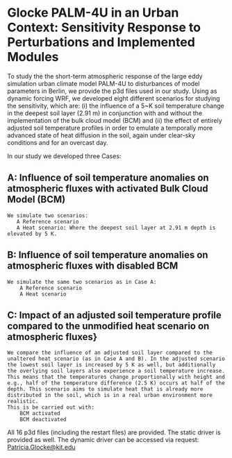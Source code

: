 # Glocke PALM-4U in an Urban Context: Sensitivity Response to Perturbations and Implemented Modules

To study the the short-term atmospheric response of the large eddy simulation urban climate model PALM-4U to disturbances of model parameters in Berlin, we provide the p3d files used in our study.
Using as dynamic forcing WRF, we developed eight different scenarios for studying the sensitivity, which are: (i) the influence of a 5~K soil temperature change in the deepest soil layer (2.91 m) in conjunction with and without the implementation of the bulk cloud model (BCM) and (ii) the effect of entirely adjusted soil temperature profiles in order to emulate a temporally more advanced state of heat diffusion in the soil, again under clear-sky conditions and for an overcast day.

In our study we developed three Cases:

## A: Influence of soil temperature anomalies on atmospheric fluxes with activated Bulk Cloud Model (BCM)
    We simulate two scenarios:
       A Reference scenario
       A Heat scenario: Where the deepest soil layer at 2.91 m depth is elevated by 5 K.
    
    
## B: Influence of soil temperature anomalies on atmospheric fluxes with disabled BCM
    We simulate the same two scenarios as in Case A:
        A Reference scenario
        A Heat scenario
  
## C: Impact of an adjusted soil temperature profile compared to the unmodified heat scenario on atmospheric fluxes} 
    We compare the influence of an adjusted soil layer compared to the unaltered heat scenario (as in Case A and B). In the adjusted scenario the lowest soil layer is increased by 5 K as well, but additionally the overlying soil layers also experience a soil temperature increase. This means that the temperatures change proportionally with height and e.g., half of the temperature difference (2.5 K) occurs at half of the depth. This scenario aims to simulate heat that is already more distributed in the soil, which is in a real urban environment more realistic.
    This is be carried out with:
        BCM activated
        BCM deactivated



All 16 p3d files (including the restart files) are provided.
The static driver is provided as well.
The dynamic driver can be accessed via request: Patricia.Glocke@kit.edu

